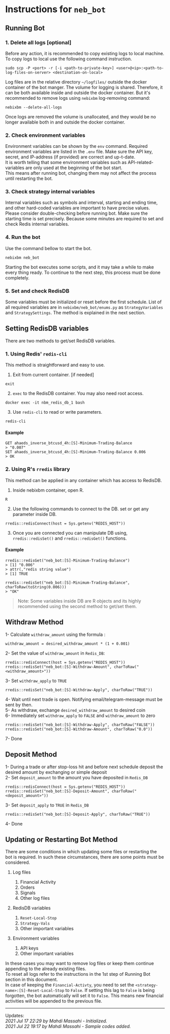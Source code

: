 # Instructions for `neb_bot`

## Running Bot 

### 1. Delete all logs [optional]
Before any action, it is recommended to copy existing logs to local machine. 
To copy logs to local use the following command instruction.

```shell
sudo scp -P <port> -r [-i <path-to-private-key>] <user>@<ip>:<path-to-log-files-on-server> <destination-on-local>
```


Log files are in the relative directory `~/logfiles/` outside the docker container of the bot manger. 
The volume for logging is shared. Therefore, it can be both available inside and outside the docker container. 
But it's recommended to remove logs using `nebixbm` log-removing command: 
```commandline
nebixbm --delete-all-logs
```
Once logs are removed the volume is unallocated, and they would be no longer available both in and 
outside the docker container.

### 2. Check environment variables
Environment variables can be shown by the `env` command.
Required environment variables are listed in the `.env` file. 
Make sure the API key, secret, and IP-address (if provided) are correct and up-t-date.  
It is worth telling that some environment variables such as API-related-variables are only used at the beginning of the bot start.  
This means after running bot, changing them may not affect the process until restarting the bot.


### 3. Check strategy internal variables
Internal variables such as symbols and interval, starting and ending time, and other hard-coded variables are 
important to have precise values. Please consider double-checking before running bot.
Make sure the starting time is set precisely. Because some minutes are required to set and check Redis internal variables.


### 4. Run the bot
Use the command bellow to start the bot.
```commandline
nebixbm neb_bot
```
Starting the bot executes some scripts, and it may take a while to make every thing ready.
To continue to the next step, this process must be done completely.

### 5. Set and check RedisDB 
Some variables must be initialized or reset before the first schedule. List of all required variables are in 
`nebixbm/neb_bot/enums.py` as `StrategyVariables` and `StrategySettings`. The method is explained in the next section. 

## Setting RedisDB variables
There are two methods to get/set RedisDB variables.

### 1. Using Redis' `redis-cli`
This method is straightforward and easy to use.

1. Exit from current container. [if needed]
```commandline
exit
```
2. `exec` to the RedisDB container. You may also need root access.
```commandline
docker exec -it nbm_redis_db_1 bash
```
3. Use `redis-cli` to read or write parameters.
```commandline
redis-cli
```

#### Example
```shell
GET ahaeds_inverse_btcusd_4h:[S]-Minimum-Trading-Balance
> "0.007"
SET ahaeds_inverse_btcusd_4h:[S]-Minimum-Trading-Balance 0.006
> OK
```

### 2. Using R's `rredis` library
This method can be applied in any container which has access to RedisDB.

1. Inside nebixbm container, open R.
```commandline
R
```
2. Use the following commands to connect to the DB.
   set or get any parameter inside DB.
```shell
rredis::redisConnect(host = Sys.getenv("REDIS_HOST"))
```
3. Once you are connected you can manipulate DB using, `rredis::redisSet()` and `rredis::redisGet()` functions.

#### Example
```shell
rredis::redisGet("neb_bot:[S]-Minimum-Trading-Balance")
> [1] "0.006"
> attr(,"redis string value")
> [1] TRUE

rredis::redisSet("neb_bot:[S]-Minimum-Trading-Balance", charToRaw(toString(0.006)))
> "OK"
```

> Note: Some variables inside DB are R objects and its highly recommended using the second method to get/set them. 

##  Withdraw Method
1- Calculate `withdraw_amount` using the formula :  

	withdraw_amount = desired_withdraw_amount * (1 + 0.001)  
	
2- Set the value of `withdraw_amount` in `Redis_DB`:
```shell
rredis::redisConnect(host = Sys.getenv("REDIS_HOST"))
rredis::redisSet("neb_bot:[S]-Withdraw-Amount", charToRaw("<withdraw_amount>"))
```
3- Set `withdraw_apply` to `TRUE` 
```shell
rredis::redisSet("neb_bot:[S]-Withdraw-Apply", charToRaw("TRUE"))
```
4- Wait until next trade is open. Notifying email/telegram-message must be sent by then.   
5- As withdraw, exchange `desired_withdraw_amount` to desired coin  
6- Immediately set `withdraw_apply` to `FALSE` and `withdraw_amount` to zero  
```shell
rredis::redisSet("neb_bot:[S]-Withdraw-Apply", charToRaw("FALSE"))
rredis::redisSet("neb_bot:[S]-Withdraw-Amount", charToRaw("0.0"))
```
7- Done  

## Deposit Method
1- During a trade or after stop-loss hit and before next schedule deposit the desired amount by exchanging or simple deposit  
2- Set `deposit_amount` to the amount you have deposited in `Redis_DB`
```shell
rredis::redisConnect(host = Sys.getenv("REDIS_HOST"))
rredis::redisSet("neb_bot:[S]-Deposit-Amount", charToRaw("<deposit_amount>"))
```
3- Set `deposit_apply` to `TRUE` in `Redis_DB`  
```shell
rredis::redisSet("neb_bot:[S]-Deposit-Apply", charToRaw("TRUE"))
```
4- Done  

## Updating or Restarting Bot Method

There are some conditions in which updating some files or restarting the bot is required. In such these circumstances, there are some points must be considered.  
1. Log files
   1) Financial Activity
   2) Orders
   3) Signals
   4) Other log files
  
   
2. RedisDB variables
   1) `Reset-Local-Stop`
   2) `Strategy-Vals`
   3) Other important variables
  
   
3. Environment variables
   1) API keys
   2) Other important variables

In these cases you may want to remove log files or keep them continue appending to the already existing files.  
To reset all logs refer to the instructions in the 1st step of Running Bot section in this document.  
In case of keeping the `Financial-Activty`, you need to set the `<strategy-name>:[S]-Reset-Local-Stop` to `False`.
If setting this lag to `False` is being forgotten, the bot automatically will set it to `False`. 
This means new financial activities will be appended to the previous file. 
 
_____
Updates:  
_2021 Jul 17 22:29 by Mahdi Massahi - Initialized._  
_2021 Jul 22 19:17 by Mahdi Massahi - Sample codes added._  
